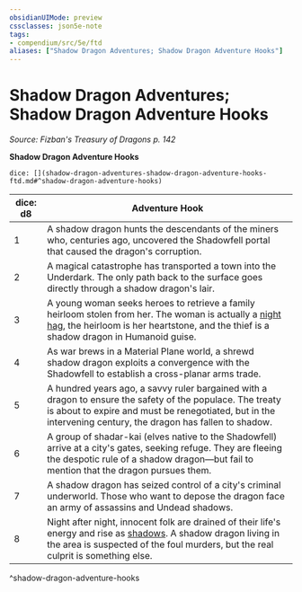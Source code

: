 ```yaml
---
obsidianUIMode: preview
cssclasses: json5e-note
tags:
- compendium/src/5e/ftd
aliases: ["Shadow Dragon Adventures; Shadow Dragon Adventure Hooks"]
---
```

# Shadow Dragon Adventures; Shadow Dragon Adventure Hooks
*Source: Fizban's Treasury of Dragons p. 142* 

**Shadow Dragon Adventure Hooks**

`dice: [](shadow-dragon-adventures-shadow-dragon-adventure-hooks-ftd.md#^shadow-dragon-adventure-hooks)`

| dice: d8 | Adventure Hook |
|----------|----------------|
| 1 | A shadow dragon hunts the descendants of the miners who, centuries ago, uncovered the Shadowfell portal that caused the dragon's corruption. |
| 2 | A magical catastrophe has transported a town into the Underdark. The only path back to the surface goes directly through a shadow dragon's lair. |
| 3 | A young woman seeks heroes to retrieve a family heirloom stolen from her. The woman is actually a [night hag](/Systems/5e/bestiary/fiend/night-hag.md), the heirloom is her heartstone, and the thief is a shadow dragon in Humanoid guise. |
| 4 | As war brews in a Material Plane world, a shrewd shadow dragon exploits a convergence with the Shadowfell to establish a cross-planar arms trade. |
| 5 | A hundred years ago, a savvy ruler bargained with a dragon to ensure the safety of the populace. The treaty is about to expire and must be renegotiated, but in the intervening century, the dragon has fallen to shadow. |
| 6 | A group of shadar-kai (elves native to the Shadowfell) arrive at a city's gates, seeking refuge. They are fleeing the despotic rule of a shadow dragon—but fail to mention that the dragon pursues them. |
| 7 | A shadow dragon has seized control of a city's criminal underworld. Those who want to depose the dragon face an army of assassins and Undead shadows. |
| 8 | Night after night, innocent folk are drained of their life's energy and rise as [shadows](/Systems/5e/bestiary/undead/shadow.md). A shadow dragon living in the area is suspected of the foul murders, but the real culprit is something else. |
^shadow-dragon-adventure-hooks